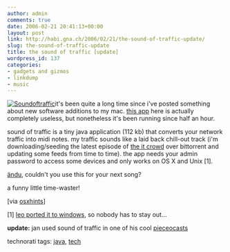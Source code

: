 ```yaml
---
author: admin
comments: true
date: 2006-02-21 20:41:13+00:00
layout: post
link: http://habi.gna.ch/2006/02/21/the-sound-of-traffic-update/
slug: the-sound-of-traffic-update
title: the sound of traffic [update]
wordpress_id: 137
categories:
- gadgets and gizmos
- linkdump
- music
---
```



[![Soundoftraffic](http://habi.gna.ch/blog/images/soundoftraffic-tm.jpg)](http://habi.gna.ch/blog/images/soundoftraffic.jpg)it's been quite a long time since i've posted something about new software additions to my mac. [this app](http://www.smokinggun.com/projects/soundoftraffic/) here is actually completely useless, but nonetheless it's been running since half an hour.
  
sound of traffic is a tiny java application (112 kb) that converts your network traffic into midi notes. my traffic sounds like a laid back chill-out track (i'm downloading/seeding the latest episode of [the it crowd](http://habi.gna.ch/blog/archives/000734.html) over bittorrent and updating some feeds from time to time). the app needs your admin password to access some devices and only works on OS X and Unix [1].



[ändu](http://filewile.com/), couldn't you use this for your next song?



a funny little time-waster!



[via [osxhints](http://www.macosxhints.com/article.php?story=20060215145550381)]



[1] [leo ported it to windows](http://leo.freeflux.net/blog/archive/2005/09/28/sound-of-traffic-for-windows.html), so nobody has to stay out...



**update:** jan used sound of traffic in one of his cool [pieceocasts](http://pieceoplastic.com/index.php/2217/pieceocast-friday-044/)





technorati tags: [java](http://www.technorati.com/tag/java), [tech](http://www.technorati.com/tag/tech)
